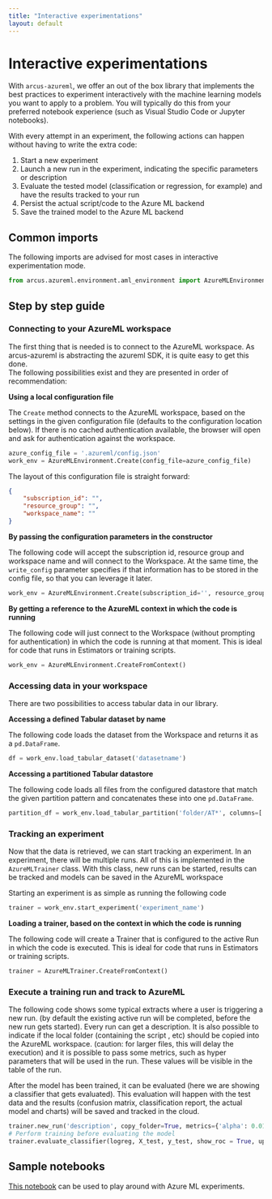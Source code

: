 ```yaml
---
title: "Interactive experimentations"
layout: default
---
```


# Interactive experimentations

With `arcus-azureml`, we offer an out of the box library that implements the best practices to experiment interactively with the machine learning models you want to apply to a problem.  You will typically do this from your preferred notebook experience (such as Visual Studio Code or Jupyter notebooks).  

With every attempt in an experiment, the following actions can happen without having to write the extra code:

1. Start a new experiment
2. Launch a new run in the experiment, indicating the specific parameters or description
3. Evaluate the tested model (classification or regression, for example) and have the results tracked to your run
4. Persist the actual script/code to the Azure ML backend
5. Save the trained model to the Azure ML backend

## Common imports

The following imports are advised for most cases in interactive experimentation mode.

```python
from arcus.azureml.environment.aml_environment import AzureMLEnvironment
```

## Step by step guide

### Connecting to your AzureML workspace

The first thing that is needed is to connect to the AzureML workspace.  As arcus-azureml is abstracting the azureml SDK, it is quite easy to get this done.  
The following possibilities exist and they are presented in order of recommendation:

__Using a local configuration file__

The `Create` method connects to the AzureML workspace, based on the settings in the given configuration file (defaults to the configuration location below).  If there is no cached authentication available, the browser will open and ask for authentication against the workspace.

```python
azure_config_file = '.azureml/config.json'
work_env = AzureMLEnvironment.Create(config_file=azure_config_file)
```

The layout of this configuration file is straight forward: 

```json
{
    "subscription_id": "",
    "resource_group": "",
    "workspace_name": ""
}
```
__By passing the configuration parameters in the constructor__

The following code will accept the subscription id, resource group and workspace name and will connect to the Workspace.  At the same time, the `write_config` parameter specifies if that information has to be stored in the config file, so that you can leverage it later.

```python
work_env = AzureMLEnvironment.Create(subscription_id='', resource_group='', workspace_name='', write_config=True)
```

__By getting a reference to the AzureML context in which the code is running__

The following code will just connect to the Workspace (without prompting for authentication) in which the code is running at that moment.  This is ideal for code that runs in Estimators or training scripts.

```python
work_env = AzureMLEnvironment.CreateFromContext()
```

### Accessing data in your workspace

There are two possibilities to access tabular data in our library.  

__Accessing a defined Tabular dataset by name__

The following code loads the dataset from the Workspace and returns it as a `pd.DataFrame`.

```python
df = work_env.load_tabular_dataset('datasetname')
```

__Accessing a partitioned Tabular datastore__

The following code loads all files from the configured datastore that match the given partition pattern and concatenates these into one `pd.DataFrame`.

```python
partition_df = work_env.load_tabular_partition('folder/AT*', columns=['Close', 'High', 'Isin'])
```

### Tracking an experiment

Now that the data is retrieved, we can start tracking an experiment.  In an experiment, there will be multiple runs.  All of this is implemented in the `AzureMLTrainer` class.  With this class, new runs can be started, results can be tracked and models can be saved in the AzureML workspace

Starting an experiment is as simple as running the following code 

```python
trainer = work_env.start_experiment('experiment_name')
```

__Loading a trainer, based on the context in which the code is running__

The following code will create a Trainer that is configured to the active Run in which the code is executed.  This is ideal for code that runs in Estimators or training scripts.

```python
trainer = AzureMLTrainer.CreateFromContext()
```

### Execute a training run and track to AzureML

The following code shows some typical extracts where a user is triggering a new run.  (by default the existing active run will be completed, before the new run gets started).  Every run can get a description.  It is also possible to indicate if the local folder (containing the script , etc) should be copied into the AzureML workspace.  (caution: for larger files, this will delay the execution) and it is possible to pass some metrics, such as hyper parameters that will be used in the run.  These values will be visible in the table of the run.

After the model has been trained, it can be evaluated (here we are showing a classifier that gets evaluated).  This evaluation will happen with the test data and the results (confusion matrix, classification report, the actual model and charts) will be saved and tracked in the cloud.

```python
trainer.new_run('description', copy_folder=True, metrics={'alpha': 0.01, 'kernel_size': 5})
# Perform training before evaluating the model
trainer.evaluate_classifier(logreg, X_test, y_test, show_roc = True, upload_model = True)   
```

## Sample notebooks

[This notebook](https://github.com/arcus-azure/arcus.azureml/tree/master/samples/interactive_experiments.ipynb) can be used to play around with Azure ML experiments.
